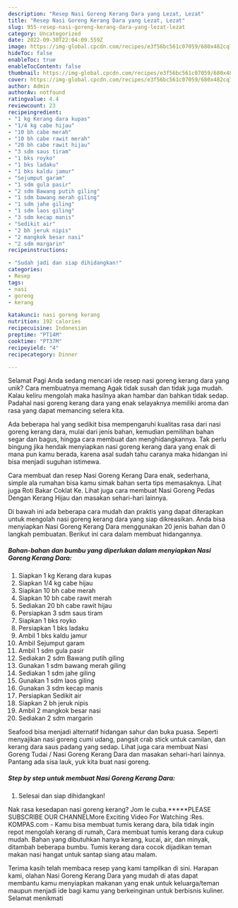 ```yaml
---
description: "Resep Nasi Goreng Kerang Dara yang Lezat, Lezat"
title: "Resep Nasi Goreng Kerang Dara yang Lezat, Lezat"
slug: 955-resep-nasi-goreng-kerang-dara-yang-lezat-lezat
category: Uncategorized
date: 2022-09-30T22:04:09.559Z
image: https://img-global.cpcdn.com/recipes/e3f56bc561c07059/680x482cq70/nasi-goreng-kerang-dara-foto-resep-utama.jpg
hideToc: false
enableToc: true
enableTocContent: false
thumbnail: https://img-global.cpcdn.com/recipes/e3f56bc561c07059/680x482cq70/nasi-goreng-kerang-dara-foto-resep-utama.jpg
cover: https://img-global.cpcdn.com/recipes/e3f56bc561c07059/680x482cq70/nasi-goreng-kerang-dara-foto-resep-utama.jpg
author: Admin
authorAv: notfound
ratingvalue: 4.4
reviewcount: 23
recipeingredient:
- "1 kg Kerang dara kupas"
- "1/4 kg cabe hijau"
- "10 bh cabe merah"
- "10 bh cabe rawit merah"
- "20 bh cabe rawit hijau"
- "3 sdm saus tiram"
- "1 bks royko"
- "1 bks ladaku"
- "1 bks kaldu jamur"
- "Sejumput garam"
- "1 sdm gula pasir"
- "2 sdm Bawang putih giling"
- "1 sdm bawang merah giling"
- "1 sdm jahe giling"
- "1 sdm laos giling"
- "3 sdm kecap manis"
- "Sedikit air"
- "2 bh jeruk nipis"
- "2 mangkok besar nasi"
- "2 sdm margarin"
recipeinstructions:

- "Sudah jadi dan siap dihidangkan!"
categories:
- Resep
tags:
- nasi
- goreng
- kerang

katakunci: nasi goreng kerang 
nutrition: 192 calories
recipecuisine: Indonesian
preptime: "PT14M"
cooktime: "PT37M"
recipeyield: "4"
recipecategory: Dinner

---
```



Selamat Pagi Anda sedang mencari ide resep nasi goreng kerang dara yang unik? Cara membuatnya memang Agak tidak susah dan tidak juga mudah. Kalau keliru mengolah maka hasilnya akan hambar dan bahkan tidak sedap. Padahal nasi goreng kerang dara yang enak selayaknya memiliki aroma dan rasa yang dapat memancing selera kita.


Ada beberapa hal yang sedikit bisa mempengaruhi kualitas rasa dari nasi goreng kerang dara, mulai dari jenis bahan, kemudian pemilihan bahan segar dan bagus, hingga cara membuat dan menghidangkannya. Tak perlu bingung jika hendak menyiapkan nasi goreng kerang dara yang enak di mana pun kamu berada, karena asal sudah tahu caranya maka hidangan ini bisa menjadi suguhan istimewa.

Cara membuat dan resep Nasi Goreng Kerang Dara enak, sederhana, simple ala rumahan bisa kamu simak bahan serta tips memasaknya. Lihat juga Roti Bakar Coklat Ke. Lihat juga cara membuat Nasi Goreng Pedas Dengan Kerang Hijau dan masakan sehari-hari lainnya.


Di bawah ini ada beberapa cara mudah dan praktis yang dapat diterapkan untuk mengolah nasi goreng kerang dara yang siap dikreasikan. Anda bisa menyiapkan Nasi Goreng Kerang Dara menggunakan 20 jenis bahan dan 0 langkah pembuatan. Berikut ini cara dalam membuat hidangannya.

<!--inarticleads1-->

##### Bahan-bahan dan bumbu yang diperlukan dalam menyiapkan Nasi Goreng Kerang Dara:

1. Siapkan 1 kg Kerang dara kupas
1. Siapkan 1/4 kg cabe hijau
1. Siapkan 10 bh cabe merah
1. Siapkan 10 bh cabe rawit merah
1. Sediakan 20 bh cabe rawit hijau
1. Persiapkan 3 sdm saus tiram
1. Siapkan 1 bks royko
1. Persiapkan 1 bks ladaku
1. Ambil 1 bks kaldu jamur
1. Ambil Sejumput garam
1. Ambil 1 sdm gula pasir
1. Sediakan 2 sdm Bawang putih giling
1. Gunakan 1 sdm bawang merah giling
1. Sediakan 1 sdm jahe giling
1. Gunakan 1 sdm laos giling
1. Gunakan 3 sdm kecap manis
1. Persiapkan Sedikit air
1. Siapkan 2 bh jeruk nipis
1. Ambil 2 mangkok besar nasi
1. Sediakan 2 sdm margarin


Seafood bisa menjadi alternatif hidangan sahur dan buka puasa. Seperti menyajikan nasi goreng cumi udang, pangsit crab stick untuk camilan, dan kerang dara saus padang yang sedap. Lihat juga cara membuat Nasi Goreng Tudai / Nasi Goreng Kerang Dara dan masakan sehari-hari lainnya. Pantang ada sisa lauk, yuk kita buat nasi goreng. 

<!--inarticleads2-->

##### Step by step untuk membuat Nasi Goreng Kerang Dara:


1. Selesai dan siap dihidangkan!

Nak rasa kesedapan nasi goreng kerang? Jom le cuba.*****PLEASE SUBSCRIBE OUR CHANNELMore Exciting Video For Watching :Res. KOMPAS.com - Kamu bisa membuat tumis kerang dara, bila tidak ingin repot mengolah kerang di rumah, Cara membuat tumis kerang dara cukup mudah. Bahan yang dibutuhkan hanya kerang, kucai, air, dan minyak, ditambah beberapa bumbu. Tumis kerang dara cocok dijadikan teman makan nasi hangat untuk santap siang atau malam. 

Terima kasih telah membaca resep yang kami tampilkan di sini. Harapan kami, olahan Nasi Goreng Kerang Dara yang mudah di atas dapat membantu kamu menyiapkan makanan yang enak untuk keluarga/teman maupun menjadi ide bagi kamu yang berkeinginan untuk berbisnis kuliner. Selamat menikmati
